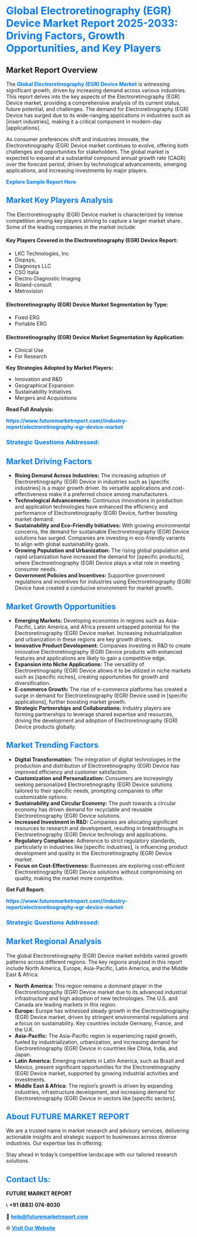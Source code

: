 <h1 style="color: #007BFF;">Global Electroretinography (EGR) Device Market Report 2025-2033: Driving Factors, Growth Opportunities, and Key Players</h1>

<section id="overview">
<h2>Market Report Overview</h2>
<p>The <a href="https://www.futuremarketreport.com//industry-report/electroretinography-egr-device-market" style="color: #007BFF; text-decoration: none;"><strong>Global Electroretinography (EGR) Device Market</strong></a> is witnessing significant growth, driven by increasing demand across various industries. This report delves into the key aspects of the Electroretinography (EGR) Device market, providing a comprehensive analysis of its current status, future potential, and challenges. The demand for Electroretinography (EGR) Device has surged due to its wide-ranging applications in industries such as [insert industries], making it a critical component in modern-day [applications].</p>
<p>As consumer preferences shift and industries innovate, the Electroretinography (EGR) Device market continues to evolve, offering both challenges and opportunities for stakeholders. The global market is expected to expand at a substantial compound annual growth rate (CAGR) over the forecast period, driven by technological advancements, emerging applications, and increasing investments by major players.</p>
</section>

<section id="overview">
<p><a href="https://www.futuremarketreport.com//request-sample/reportId=64871" style="color: #007BFF; text-decoration: none;"><strong>Explore Sample Report Here</strong></a></p>
</section>

<section id="key-players">
<h2 style="color: #007BFF;">Market Key Players Analysis</h2>
<p>The Electroretinography (EGR) Device market is characterized by intense competition among key players striving to capture a larger market share. Some of the leading companies in the market include:</p>
<h4>Key Players Covered in the Electroretinography (EGR) Device Report:</h4>
<ul><li>LKC Technologies, Inc</li><li>Diopsys,</li><li>Diagnosys LLC</li><li>CSO Italia</li><li>Electro-Diagnostic Imaging</li><li>Roland-consult</li><li>Metrovision</li></ul>
<h4>Electroretinography (EGR) Device Market Segmentation by Type:</h4>
<ul><li>Fixed ERG</li><li>Portable ERG</li></ul>

<h4>Electroretinography (EGR) Device Market Segmentation by Application:</h4>
<ul><li>Clinical Use</li><li>For Research</li></ul>
<p><strong>Key Strategies Adopted by Market Players:</strong></p>
<ul>
<li>Innovation and R&D</li>
<li>Geographical Expansion</li>
<li>Sustainability Initiatives</li>
<li>Mergers and Acquisitions</li>
</ul>
</section>

<section>
<p><strong>Read Full Analysis: </strong></p><a href="https://www.futuremarketreport.com//industry-report/electroretinography-egr-device-market" style="color: #007BFF; text-decoration: none;"><strong>https://www.futuremarketreport.com//industry-report/electroretinography-egr-device-market</strong></a>
<h3 style="color: #007BFF;">Strategic Questions Addressed:</h3>
</section>

<section id="driving-factors">
<h2 style="color: #007BFF;">Market Driving Factors</h2>
<ul>
<li><strong>Rising Demand Across Industries:</strong> The increasing adoption of Electroretinography (EGR) Device in industries such as [specific industries] is a major growth driver. Its versatile applications and cost-effectiveness make it a preferred choice among manufacturers.</li>
<li><strong>Technological Advancements:</strong> Continuous innovations in production and application technologies have enhanced the efficiency and performance of Electroretinography (EGR) Device, further boosting market demand.</li>
<li><strong>Sustainability and Eco-Friendly Initiatives:</strong> With growing environmental concerns, the demand for sustainable Electroretinography (EGR) Device solutions has surged. Companies are investing in eco-friendly variants to align with global sustainability goals.</li>
<li><strong>Growing Population and Urbanization:</strong> The rising global population and rapid urbanization have increased the demand for [specific products], where Electroretinography (EGR) Device plays a vital role in meeting consumer needs.</li>
<li><strong>Government Policies and Incentives:</strong> Supportive government regulations and incentives for industries using Electroretinography (EGR) Device have created a conducive environment for market growth.</li>
</ul>
</section>

<section id="growth-opportunities">
<h2 style="color: #007BFF;">Market Growth Opportunities</h2>
<ul>
<li><strong>Emerging Markets:</strong> Developing economies in regions such as Asia-Pacific, Latin America, and Africa present untapped potential for the Electroretinography (EGR) Device market. Increasing industrialization and urbanization in these regions are key growth drivers.</li>
<li><strong>Innovative Product Development:</strong> Companies investing in R&D to create innovative Electroretinography (EGR) Device products with enhanced features and applications are likely to gain a competitive edge.</li>
<li><strong>Expansion into Niche Applications:</strong> The versatility of Electroretinography (EGR) Device allows it to be utilized in niche markets such as [specific niches], creating opportunities for growth and diversification.</li>
<li><strong>E-commerce Growth:</strong> The rise of e-commerce platforms has created a surge in demand for Electroretinography (EGR) Device used in [specific applications], further boosting market growth.</li>
<li><strong>Strategic Partnerships and Collaborations:</strong> Industry players are forming partnerships to leverage shared expertise and resources, driving the development and adoption of Electroretinography (EGR) Device products globally.</li>
</ul>
</section>

<section id="trending-factors">
<h2 style="color: #007BFF;">Market Trending Factors</h2>
<ul>
<li><strong>Digital Transformation:</strong> The integration of digital technologies in the production and distribution of Electroretinography (EGR) Device has improved efficiency and customer satisfaction.</li>
<li><strong>Customization and Personalization:</strong> Consumers are increasingly seeking personalized Electroretinography (EGR) Device solutions tailored to their specific needs, prompting companies to offer customizable options.</li>
<li><strong>Sustainability and Circular Economy:</strong> The push towards a circular economy has driven demand for recyclable and reusable Electroretinography (EGR) Device solutions.</li>
<li><strong>Increased Investment in R&D:</strong> Companies are allocating significant resources to research and development, resulting in breakthroughs in Electroretinography (EGR) Device technology and applications.</li>
<li><strong>Regulatory Compliance:</strong> Adherence to strict regulatory standards, particularly in industries like [specific industries], is influencing product development and quality in the Electroretinography (EGR) Device market.</li>
<li><strong>Focus on Cost-Effectiveness:</strong> Businesses are exploring cost-efficient Electroretinography (EGR) Device solutions without compromising on quality, making the market more competitive.</li>
</ul>
</section>

<section>
<p><strong>Get Full Report: </strong></p><a href="https://www.futuremarketreport.com//industry-report/electroretinography-egr-device-market" style="color: #007BFF; text-decoration: none;"><strong>https://www.futuremarketreport.com//industry-report/electroretinography-egr-device-market</strong></a>
<h3 style="color: #007BFF;">Strategic Questions Addressed:</h3>
</section>


<section id="regional-analysis">
<h2 style="color: #007BFF;">Market Regional Analysis</h2>
<p>The global Electroretinography (EGR) Device market exhibits varied growth patterns across different regions. The key regions analyzed in this report include North America, Europe, Asia-Pacific, Latin America, and the Middle East & Africa:</p>
<ul>
<li><strong>North America:</strong> This region remains a dominant player in the Electroretinography (EGR) Device market due to its advanced industrial infrastructure and high adoption of new technologies. The U.S. and Canada are leading markets in this region.</li>
<li><strong>Europe:</strong> Europe has witnessed steady growth in the Electroretinography (EGR) Device market, driven by stringent environmental regulations and a focus on sustainability. Key countries include Germany, France, and the U.K.</li>
<li><strong>Asia-Pacific:</strong> The Asia-Pacific region is experiencing rapid growth, fueled by industrialization, urbanization, and increasing demand for Electroretinography (EGR) Device in countries like China, India, and Japan.</li>
<li><strong>Latin America:</strong> Emerging markets in Latin America, such as Brazil and Mexico, present significant opportunities for the Electroretinography (EGR) Device market, supported by growing industrial activities and investments.</li>
<li><strong>Middle East & Africa:</strong> The region’s growth is driven by expanding industries, infrastructure development, and increasing demand for Electroretinography (EGR) Device in sectors like [specific sectors].</li>
</ul>
</section>

<footer>
<h2 style="color: #007BFF;">About FUTURE MARKET REPORT</h2>
<p>We are a trusted name in market research and advisory services, delivering actionable insights and strategic support to businesses across diverse industries. Our expertise lies in offering:</p>

<p>Stay ahead in today’s competitive landscape with our tailored research solutions.</p>

<h2 style="color: #007BFF;">Contact Us:</h2>
<p><strong>FUTURE MARKET REPORT</strong></p>
<p>📞 <strong>+91 (883) 074-8030</strong></p>
<p>📧 <strong><a href="mailto:help@futuremarketreport.com" style="color: #007BFF;">help@futuremarketreport.com</a></strong></p>
<p>🌐 <strong><a href="https://www.futuremarketreport.com/" style="color: #007BFF;">Visit Our Website</a></strong></p>
</footer>